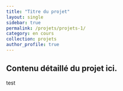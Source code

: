 ```yaml
---
title: "Titre du projet"
layout: single
sidebar: true
permalink: /projets/projets-1/
category: en cours
collection: projets
author_profile: true
---
```


## Contenu détaillé du projet ici.

test